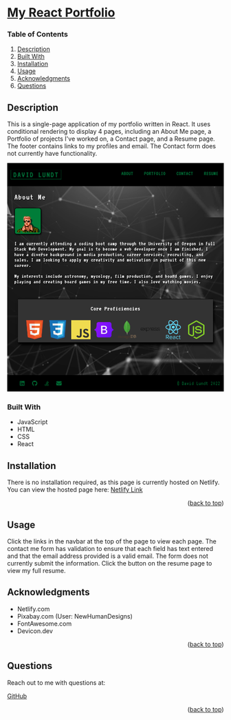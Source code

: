 
<div id="top"></div>



# [My React Portfolio](https://github.com/apatheticjedi/david-l-react-portfolio)

### Table of Contents

1. [Description](#description)
2. [Built With](#built-with)
3. [Installation](#installation)
4. [Usage](#usage)
5. [Acknowledgments](#acknowledgments)
6. [Questions](#questions)

## Description

This is a single-page application of my portfolio written in React. It uses conditional rendering to display 4 pages, including an About Me page, a Portfolio of projects I've worked on, a Contact page, and a Resume page. The footer contains links to my profiles and email. The Contact form does not currently have functionality.

![Portfolio Screenshot](./src/assets/portfolio-screenshot.png)

### Built With


* JavaScript
* HTML
* CSS
* React 

## Installation

There is no installation required, as this page is currently hosted on Netlify. You can view the hosted page here: [Netlify Link](https://davidlundt.netlify.app/)

<p align="right">(<a href="#top">back to top</a>)</p>

## Usage

Click the links in the navbar at the top of the page to view each page. The contact me form has validation to ensure that each field has text entered and that the email address provided is a valid email. The form does not currently submit the information. Click the button on the resume page to view my full resume.

## Acknowledgments

* Netlify.com
* Pixabay.com (User: NewHumanDesigns)
* FontAwesome.com
* Devicon.dev


<p align="right">(<a href="#top">back to top</a>)</p>



## Questions

Reach out to me with questions at:

[GitHub](https://github.com/apatheticjedi)



<p align="right">(<a href="#top">back to top</a>)</p>
